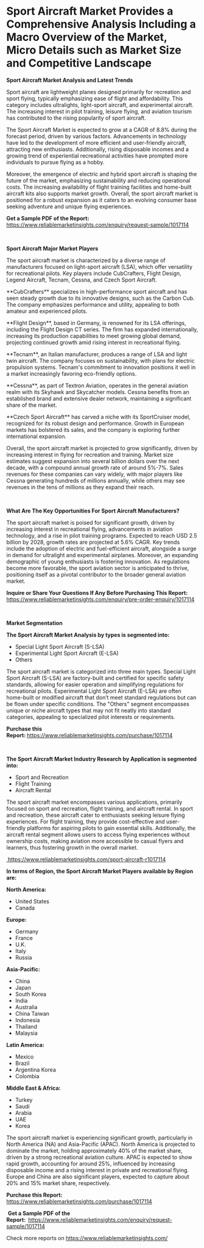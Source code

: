 <p><h1>Sport Aircraft Market Provides a Comprehensive Analysis Including a Macro Overview of the Market, Micro Details such as Market Size and Competitive Landscape</h1></p><p><strong>Sport Aircraft Market Analysis and Latest Trends</strong></p>
<p><p>Sport aircraft are lightweight planes designed primarily for recreation and sport flying, typically emphasizing ease of flight and affordability. This category includes ultralights, light-sport aircraft, and experimental aircraft. The increasing interest in pilot training, leisure flying, and aviation tourism has contributed to the rising popularity of sport aircraft.</p><p>The Sport Aircraft Market is expected to grow at a CAGR of 8.8% during the forecast period, driven by various factors. Advancements in technology have led to the development of more efficient and user-friendly aircraft, attracting new enthusiasts. Additionally, rising disposable incomes and a growing trend of experiential recreational activities have prompted more individuals to pursue flying as a hobby.</p><p>Moreover, the emergence of electric and hybrid sport aircraft is shaping the future of the market, emphasizing sustainability and reducing operational costs. The increasing availability of flight training facilities and home-built aircraft kits also supports market growth. Overall, the sport aircraft market is positioned for a robust expansion as it caters to an evolving consumer base seeking adventure and unique flying experiences.</p></p>
<p><strong>Get a Sample PDF of the Report:&nbsp;</strong> <a href="https://www.reliablemarketinsights.com/enquiry/request-sample/1017114?utm_campaign=2669&utm_medium=2&utm_source=Github&utm_content=ia&utm_term=30032025&utm_id=sport-aircraft">https://www.reliablemarketinsights.com/enquiry/request-sample/1017114</a></p>
<p>&nbsp;</p>
<p><strong>Sport Aircraft Major Market Players</strong></p>
<p><p>The sport aircraft market is characterized by a diverse range of manufacturers focused on light-sport aircraft (LSA), which offer versatility for recreational pilots. Key players include CubCrafters, Flight Design, Legend Aircraft, Tecnam, Cessna, and Czech Sport Aircraft.</p><p>**CubCrafters** specializes in high-performance sport aircraft and has seen steady growth due to its innovative designs, such as the Carbon Cub. The company emphasizes performance and utility, appealing to both amateur and experienced pilots.</p><p>**Flight Design**, based in Germany, is renowned for its LSA offerings, including the Flight Design CT series. The firm has expanded internationally, increasing its production capabilities to meet growing global demand, projecting continued growth amid rising interest in recreational flying.</p><p>**Tecnam**, an Italian manufacturer, produces a range of LSA and light twin aircraft. The company focuses on sustainability, with plans for electric propulsion systems. Tecnam's commitment to innovation positions it well in a market increasingly favoring eco-friendly options.</p><p>**Cessna**, as part of Textron Aviation, operates in the general aviation realm with its Skyhawk and Skycatcher models. Cessna benefits from an established brand and extensive dealer network, maintaining a significant share of the market.</p><p>**Czech Sport Aircraft** has carved a niche with its SportCruiser model, recognized for its robust design and performance. Growth in European markets has bolstered its sales, and the company is exploring further international expansion.</p><p>Overall, the sport aircraft market is projected to grow significantly, driven by increasing interest in flying for recreation and training. Market size estimates suggest expansion into several billion dollars over the next decade, with a compound annual growth rate of around 5%-7%. Sales revenues for these companies can vary widely, with major players like Cessna generating hundreds of millions annually, while others may see revenues in the tens of millions as they expand their reach.</p></p>
<p>&nbsp;</p>
<p><strong>What Are The Key Opportunities For Sport Aircraft Manufacturers?</strong></p>
<p><p>The sport aircraft market is poised for significant growth, driven by increasing interest in recreational flying, advancements in aviation technology, and a rise in pilot training programs. Expected to reach USD 2.5 billion by 2028, growth rates are projected at 5.6% CAGR. Key trends include the adoption of electric and fuel-efficient aircraft, alongside a surge in demand for ultralight and experimental airplanes. Moreover, an expanding demographic of young enthusiasts is fostering innovation. As regulations become more favorable, the sport aviation sector is anticipated to thrive, positioning itself as a pivotal contributor to the broader general aviation market.</p></p>
<p><strong>Inquire or Share Your Questions If Any Before Purchasing This Report:</strong> <a href="https://www.reliablemarketinsights.com/enquiry/pre-order-enquiry/1017114?utm_campaign=2669&utm_medium=2&utm_source=Github&utm_content=ia&utm_term=30032025&utm_id=sport-aircraft">https://www.reliablemarketinsights.com/enquiry/pre-order-enquiry/1017114</a></p>
<p>&nbsp;</p>
<p><strong>Market Segmentation</strong></p>
<p><strong>The Sport Aircraft Market Analysis by types is segmented into:</strong></p>
<p><ul><li>Special Light Sport Aircraft (S-LSA)</li><li>Experimental Light Sport Aircraft (E-LSA)</li><li>Others</li></ul></p>
<p><p>The sport aircraft market is categorized into three main types. Special Light Sport Aircraft (S-LSA) are factory-built and certified for specific safety standards, allowing for easier operation and simplifying regulations for recreational pilots. Experimental Light Sport Aircraft (E-LSA) are often home-built or modified aircraft that don’t meet standard regulations but can be flown under specific conditions. The "Others" segment encompasses unique or niche aircraft types that may not fit neatly into standard categories, appealing to specialized pilot interests or requirements.</p></p>
<p><strong>Purchase this Report:&nbsp;</strong><a href="https://www.reliablemarketinsights.com/purchase/1017114?utm_campaign=2669&utm_medium=2&utm_source=Github&utm_content=ia&utm_term=30032025&utm_id=sport-aircraft">https://www.reliablemarketinsights.com/purchase/1017114</a></p>
<p>&nbsp;</p>
<p><strong>The Sport Aircraft Market Industry Research by Application is segmented into:</strong></p>
<p><ul><li>Sport and Recreation</li><li>Flight Training</li><li>Aircraft Rental</li></ul></p>
<p><p>The sport aircraft market encompasses various applications, primarily focused on sport and recreation, flight training, and aircraft rental. In sport and recreation, these aircraft cater to enthusiasts seeking leisure flying experiences. For flight training, they provide cost-effective and user-friendly platforms for aspiring pilots to gain essential skills. Additionally, the aircraft rental segment allows users to access flying experiences without ownership costs, making aviation more accessible to casual flyers and learners, thus fostering growth in the overall market.</p></p>
<p><a href="https://www.reliablemarketinsights.com/sport-aircraft-r1017114?utm_campaign=2669&utm_medium=2&utm_source=Github&utm_content=ia&utm_term=30032025&utm_id=sport-aircraft">&nbsp;https://www.reliablemarketinsights.com/sport-aircraft-r1017114</a></p>
<p><strong>In terms of Region, the Sport Aircraft Market Players available by Region are:</strong></p>
<p>
    <p> <strong> North America: </strong>
        <ul>
            <li>United States</li>
            <li>Canada</li>
        </ul>
        </p> 
    <p> <strong> Europe: </strong>
        <ul>
            <li>Germany</li>
            <li>France</li>
            <li>U.K.</li>
            <li>Italy</li>
            <li>Russia</li>
        </ul>
        </p> 
    <p> <strong> Asia-Pacific: </strong>
        <ul>
            <li>China</li>
            <li>Japan</li>
            <li>South Korea</li>
            <li>India</li>
            <li>Australia</li>
            <li>China Taiwan</li>
            <li>Indonesia</li>
            <li>Thailand</li>
            <li>Malaysia</li>
        </ul>
        </p> 
    <p> <strong> Latin America: </strong>
        <ul>
            <li>Mexico</li>
            <li>Brazil</li>
            <li>Argentina Korea</li>
            <li>Colombia</li>
        </ul>
        </p> 
    <p> <strong> Middle East & Africa: </strong>
        <ul>
            <li>Turkey</li>
            <li>Saudi</li>
            <li>Arabia</li>
            <li>UAE</li>
            <li>Korea</li>
        </ul>
    </p>
    </p>
<p><p>The sport aircraft market is experiencing significant growth, particularly in North America (NA) and Asia-Pacific (APAC). North America is projected to dominate the market, holding approximately 40% of the market share, driven by a strong recreational aviation culture. APAC is expected to show rapid growth, accounting for around 25%, influenced by increasing disposable income and a rising interest in private and recreational flying. Europe and China are also significant players, expected to capture about 20% and 15% market share, respectively.</p></p>
<p><strong>Purchase this Report: </strong><a href="https://www.reliablemarketinsights.com/purchase/1017114?utm_campaign=2669&utm_medium=2&utm_source=Github&utm_content=ia&utm_term=30032025&utm_id=sport-aircraft">https://www.reliablemarketinsights.com/purchase/1017114</a></p>
<p>&nbsp;<strong>Get a Sample PDF of the Report:&nbsp;&nbsp;</strong><a href="https://www.reliablemarketinsights.com/enquiry/request-sample/1017114?utm_campaign=2669&utm_medium=2&utm_source=Github&utm_content=ia&utm_term=30032025&utm_id=sport-aircraft">https://www.reliablemarketinsights.com/enquiry/request-sample/1017114</a></p>
<p><strong></strong></p>
<p>Check more reports on <a href="https://www.reliablemarketinsights.com/?utm_campaign=2669&utm_medium=2&utm_source=Github&utm_content=ia&utm_term=30032025&utm_id=sport-aircraft">https://www.reliablemarketinsights.com/</a></p>